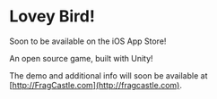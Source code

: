 Lovey Bird!
=========

Soon to be available on the iOS App Store!

An open source game, built with Unity!

The demo and additional info will soon be available at [http://FragCastle.com](http://fragcastle.com).
